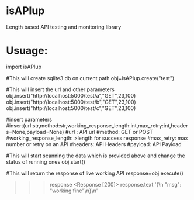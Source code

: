 # isAPIup
Length based API testing and monitoring library




# Usuage:

import isAPIup

#This will create sqlite3 db on current path
obj=isAPIup.create("test")

#This will insert the url and other parameters
obj.insert("http://localhost:5000/test/a","GET",23,100)
obj.insert("http://localhost:5000/test/b","GET",23,100)
obj.insert("http://localhost:5000/test/c","GET",23,100)

#insert parameters
#insert(url:str,method:str,working_response_length:int,max_retry:int,headers=None,payload=None)
#url : API url
#method:  GET or POST
#working_response_length: >length for success response
#max_retry: max number or retry on an API
#headers: API Headers
#payload: API Payload

#This will start scanning the data which is provided above and change the status of running ones
obj.start()

#This will return the response of live working API
response=obj.execute()
>>> response
<Response [200]>
>>> response.text
'{\n  "msg": "working fine"\n}\n'

